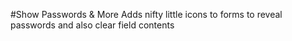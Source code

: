 #Show Passwords & More
Adds nifty little icons to forms to reveal passwords and also clear field contents